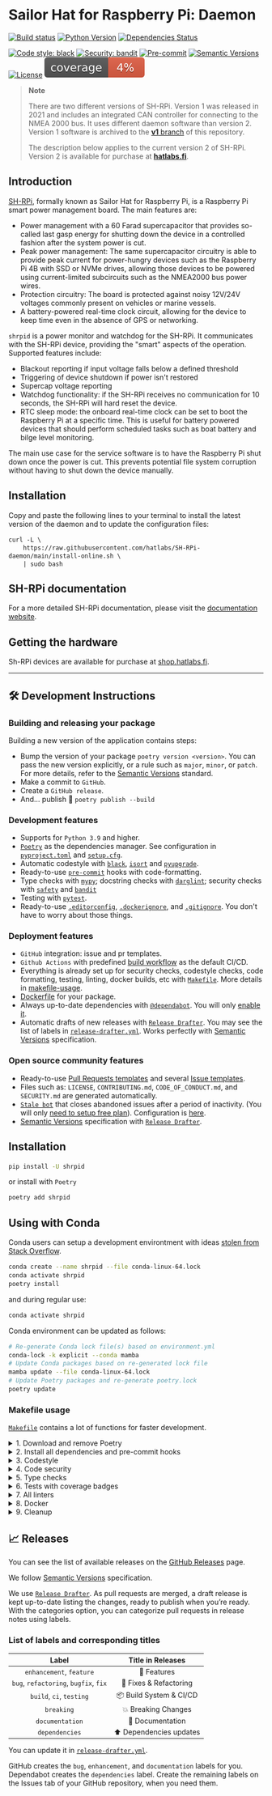 # Sailor Hat for Raspberry Pi: Daemon

[![Build status](https://github.com/hatlabs/shrpid/workflows/build/badge.svg?branch=master&event=push)](https://github.com/hatlabs/shrpid/actions?query=workflow%3Abuild)
[![Python Version](https://img.shields.io/pypi/pyversions/shrpid.svg)](https://pypi.org/project/shrpid/)
[![Dependencies Status](https://img.shields.io/badge/dependencies-up%20to%20date-brightgreen.svg)](https://github.com/hatlabs/shrpid/pulls?utf8=%E2%9C%93&q=is%3Apr%20author%3Aapp%2Fdependabot)

[![Code style: black](https://img.shields.io/badge/code%20style-black-000000.svg)](https://github.com/psf/black)
[![Security: bandit](https://img.shields.io/badge/security-bandit-green.svg)](https://github.com/PyCQA/bandit)
[![Pre-commit](https://img.shields.io/badge/pre--commit-enabled-brightgreen?logo=pre-commit&logoColor=white)](https://github.com/hatlabs/shrpid/blob/master/.pre-commit-config.yaml)
[![Semantic Versions](https://img.shields.io/badge/%20%20%F0%9F%93%A6%F0%9F%9A%80-semantic--versions-e10079.svg)](https://github.com/hatlabs/shrpid/releases)
[![License](https://img.shields.io/github/license/hatlabs/shrpid)](https://github.com/hatlabs/shrpid/blob/master/LICENSE)
![Coverage Report](assets/images/coverage.svg)


> **Note**
>
> There are two different versions of SH-RPi. Version 1 was released in 2021 and includes an integrated CAN controller for connecting to the NMEA 2000 bus. It uses different daemon software than version 2. Version 1 software is archived to the <a href="https://github.com/hatlabs/SH-RPi-daemon/tree/v1"><b>v1</b> branch</a> of this repository.
>
> The description below applies to the current version 2 of SH-RPi. Version 2 is available for purchase at <a href="https://hatlabs.fi/"><b>hatlabs.fi</b></a>.


## Introduction

[SH-RPi](https://shop.hatlabs.fi/products/sh-rpi), formally known as Sailor Hat for Raspberry Pi,
is a Raspberry Pi smart power management board. The main features are:

- Power management with a 60 Farad supercapacitor that provides so-called last gasp energy for shutting down the device in a controlled fashion after the system power is cut.
- Peak power management: The same supercapacitor circuitry is able to provide peak current for power-hungry devices such as the Raspberry Pi 4B with SSD or NVMe drives, allowing those devices to be powered using current-limited subcircuits such as the NMEA2000 bus power wires.
- Protection circuitry: The board is protected against noisy 12V/24V voltages commonly present on vehicles or marine vessels.
- A battery-powered real-time clock circuit, allowing for the device to keep time even in the absence of GPS or networking.
  
`shrpid` is a power monitor and watchdog for the SH-RPi. It communicates with the SH-RPi device, providing the "smart" aspects of the operation. Supported features include:

- Blackout reporting if input voltage falls below a defined threshold
- Triggering of device shutdown if power isn't restored
- Supercap voltage reporting
- Watchdog functionality: if the SH-RPi receives no communication for 10 seconds, the SH-RPi will hard reset the device.
- RTC sleep mode: the onboard real-time clock can be set to boot the Raspberry Pi at a specific time. This is useful for battery powered devices that should perform scheduled tasks such as boat battery and bilge level monitoring.

The main use case for the service software is to have the Raspberry Pi shut down once the power is cut. This prevents potential file system corruption without having to shut down the device manually.

## Installation

Copy and paste the following lines to your terminal to install the latest version of the daemon and to update the configuration files:

    curl -L \
        https://raw.githubusercontent.com/hatlabs/SH-RPi-daemon/main/install-online.sh \
        | sudo bash

## SH-RPi documentation

For a more detailed SH-RPi documentation, please visit the [documentation website](https://docs.hatlabs.fi/sh-rpi).

## Getting the hardware

Sh-RPi devices are available for purchase at [shop.hatlabs.fi](https://shop.hatlabs.fi/).

----

## 🛠️ Development Instructions

### Building and releasing your package

Building a new version of the application contains steps:

- Bump the version of your package `poetry version <version>`. You can pass the new version explicitly, or a rule such as `major`, `minor`, or `patch`. For more details, refer to the [Semantic Versions](https://semver.org/) standard.
- Make a commit to `GitHub`.
- Create a `GitHub release`.
- And... publish 🙂 `poetry publish --build`

### Development features

- Supports for `Python 3.9` and higher.
- [`Poetry`](https://python-poetry.org/) as the dependencies manager. See configuration in [`pyproject.toml`](https://github.com/hatlabs/shrpid/blob/master/pyproject.toml) and [`setup.cfg`](https://github.com/hatlabs/shrpid/blob/master/setup.cfg).
- Automatic codestyle with [`black`](https://github.com/psf/black), [`isort`](https://github.com/timothycrosley/isort) and [`pyupgrade`](https://github.com/asottile/pyupgrade).
- Ready-to-use [`pre-commit`](https://pre-commit.com/) hooks with code-formatting.
- Type checks with [`mypy`](https://mypy.readthedocs.io); docstring checks with [`darglint`](https://github.com/terrencepreilly/darglint); security checks with [`safety`](https://github.com/pyupio/safety) and [`bandit`](https://github.com/PyCQA/bandit)
- Testing with [`pytest`](https://docs.pytest.org/en/latest/).
- Ready-to-use [`.editorconfig`](https://github.com/hatlabs/shrpid/blob/master/.editorconfig), [`.dockerignore`](https://github.com/hatlabs/shrpid/blob/master/.dockerignore), and [`.gitignore`](https://github.com/hatlabs/shrpid/blob/master/.gitignore). You don't have to worry about those things.

### Deployment features

- `GitHub` integration: issue and pr templates.
- `Github Actions` with predefined [build workflow](https://github.com/hatlabs/shrpid/blob/master/.github/workflows/build.yml) as the default CI/CD.
- Everything is already set up for security checks, codestyle checks, code formatting, testing, linting, docker builds, etc with [`Makefile`](https://github.com/hatlabs/shrpid/blob/master/Makefile#L89). More details in [makefile-usage](#makefile-usage).
- [Dockerfile](https://github.com/hatlabs/shrpid/blob/master/docker/Dockerfile) for your package.
- Always up-to-date dependencies with [`@dependabot`](https://dependabot.com/). You will only [enable it](https://docs.github.com/en/github/administering-a-repository/enabling-and-disabling-version-updates#enabling-github-dependabot-version-updates).
- Automatic drafts of new releases with [`Release Drafter`](https://github.com/marketplace/actions/release-drafter). You may see the list of labels in [`release-drafter.yml`](https://github.com/hatlabs/shrpid/blob/master/.github/release-drafter.yml). Works perfectly with [Semantic Versions](https://semver.org/) specification.

### Open source community features

- Ready-to-use [Pull Requests templates](https://github.com/hatlabs/shrpid/blob/master/.github/PULL_REQUEST_TEMPLATE.md) and several [Issue templates](https://github.com/hatlabs/shrpid/tree/master/.github/ISSUE_TEMPLATE).
- Files such as: `LICENSE`, `CONTRIBUTING.md`, `CODE_OF_CONDUCT.md`, and `SECURITY.md` are generated automatically.
- [`Stale bot`](https://github.com/apps/stale) that closes abandoned issues after a period of inactivity. (You will only [need to setup free plan](https://github.com/marketplace/stale)). Configuration is [here](https://github.com/hatlabs/shrpid/blob/master/.github/.stale.yml).
- [Semantic Versions](https://semver.org/) specification with [`Release Drafter`](https://github.com/marketplace/actions/release-drafter).

## Installation

```bash
pip install -U shrpid
```

or install with `Poetry`

```bash
poetry add shrpid
```

## Using with Conda

Conda users can setup a development environtment with ideas [stolen from Stack Overflow](https://stackoverflow.com/a/71110028/2999754).

```bash
conda create --name shrpid --file conda-linux-64.lock
conda activate shrpid
poetry install
```

and during regular use:

```bash
conda activate shrpid
```

Conda environment can be updated as follows:

```bash
# Re-generate Conda lock file(s) based on environment.yml
conda-lock -k explicit --conda mamba
# Update Conda packages based on re-generated lock file
mamba update --file conda-linux-64.lock
# Update Poetry packages and re-generate poetry.lock
poetry update
```

### Makefile usage

[`Makefile`](https://github.com/hatlabs/shrpid/blob/master/Makefile) contains a lot of functions for faster development.

<details>
<summary>1. Download and remove Poetry</summary>
<p>

To download and install Poetry run:

```bash
make poetry-download
```

To uninstall

```bash
make poetry-remove
```

</p>
</details>

<details>
<summary>2. Install all dependencies and pre-commit hooks</summary>
<p>

Install requirements:

```bash
make install
```

Pre-commit hooks coulb be installed after `git init` via

```bash
make pre-commit-install
```

</p>
</details>

<details>
<summary>3. Codestyle</summary>
<p>

Automatic formatting uses `pyupgrade`, `isort` and `black`.

```bash
make codestyle

# or use synonym
make formatting
```

Codestyle checks only, without rewriting files:

```bash
make check-codestyle
```

> Note: `check-codestyle` uses `isort`, `black` and `darglint` library

Update all dev libraries to the latest version using one comand

```bash
make update-dev-deps
```

</p>
</details>

<details>
<summary>4. Code security</summary>
<p>

```bash
make check-safety
```

This command launches `Poetry` integrity checks as well as identifies security issues with `Safety` and `Bandit`.

```bash
make check-safety
```

</p>
</details>

<details>
<summary>5. Type checks</summary>
<p>

Run `mypy` static type checker

```bash
make mypy
```

</p>
</details>

<details>
<summary>6. Tests with coverage badges</summary>
<p>

Run `pytest`

```bash
make test
```

</p>
</details>

<details>
<summary>7. All linters</summary>
<p>

Of course there is a command to ~~rule~~ run all linters in one:

```bash
make lint
```

the same as:

```bash
make test && make check-codestyle && make mypy && make check-safety
```

</p>
</details>

<details>
<summary>8. Docker</summary>
<p>

```bash
make docker-build
```

which is equivalent to:

```bash
make docker-build VERSION=latest
```

Remove docker image with

```bash
make docker-remove
```

More information [about docker](https://github.com/hatlabs/shrpid/tree/master/docker).

</p>
</details>

<details>
<summary>9. Cleanup</summary>
<p>
Delete pycache files

```bash
make pycache-remove
```

Remove package build

```bash
make build-remove
```

Delete .DS_STORE files

```bash
make dsstore-remove
```

Remove .mypycache

```bash
make mypycache-remove
```

Or to remove all above run:

```bash
make cleanup
```

</p>
</details>

## 📈 Releases

You can see the list of available releases on the [GitHub Releases](https://github.com/hatlabs/shrpid/releases) page.

We follow [Semantic Versions](https://semver.org/) specification.

We use [`Release Drafter`](https://github.com/marketplace/actions/release-drafter). As pull requests are merged, a draft release is kept up-to-date listing the changes, ready to publish when you’re ready. With the categories option, you can categorize pull requests in release notes using labels.

### List of labels and corresponding titles

|               **Label**               |  **Title in Releases**  |
| :-----------------------------------: | :---------------------: |
|       `enhancement`, `feature`        |       🚀 Features       |
| `bug`, `refactoring`, `bugfix`, `fix` | 🔧 Fixes & Refactoring  |
|       `build`, `ci`, `testing`        | 📦 Build System & CI/CD |
|              `breaking`               |   💥 Breaking Changes   |
|            `documentation`            |    📝 Documentation     |
|            `dependencies`             | ⬆️ Dependencies updates |

You can update it in [`release-drafter.yml`](https://github.com/hatlabs/shrpid/blob/master/.github/release-drafter.yml).

GitHub creates the `bug`, `enhancement`, and `documentation` labels for you. Dependabot creates the `dependencies` label. Create the remaining labels on the Issues tab of your GitHub repository, when you need them.
